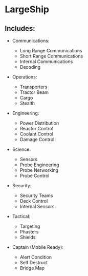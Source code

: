 # LargeShip

## Includes:
- Communications:
  - Long Range Communications
  - Short Range Communications
  - Internal Communications
  - Decoding
  
- Operations:
  - Transporters
  - Tractor Beam
  - Cargo
  - Stealth
  
- Engineering: 
  - Power Distribution
  - Reactor Control
  - Coolant Control
  - Damage Control
  
- Science: 
  - Sensors
  - Probe Engineering
  - Probe Networking
  - Probe Control
  
- Security:
  - Security Teams
  - Deck Control
  - Internal Sensors
  
- Tactical:
  - Targeting
  - Phasters
  - Shields
  
- Captain (Mobile Ready):
  - Alert Condition
  - Self Destruct
  - Bridge Map
  
